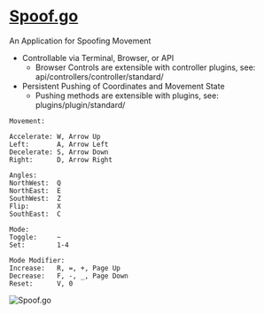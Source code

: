 # [Spoof.go](https://www.spoofgo.com)
An Application for Spoofing Movement

* Controllable via Terminal, Browser, or API
  * Browser Controls are extensible with controller plugins, see: api/controllers/controller/standard/
* Persistent Pushing of Coordinates and Movement State
  * Pushing methods are extensible with plugins, see: plugins/plugin/standard/

```
Movement:

Accelerate:	W, Arrow Up
Left:		A, Arrow Left
Decelerate:	S, Arrow Down
Right:		D, Arrow Right

Angles:
NorthWest:	Q
NorthEast:	E
SouthWest:	Z
Flip:		X
SouthEast:	C

Mode:
Toggle:		~
Set:		1-4

Mode Modifier:
Increase:	R, =, +, Page Up
Decrease:	F, -, _, Page Down
Reset:		V, 0
```

![Spoof.go](https://spoofgo.com/spoofgo.gif?git)
